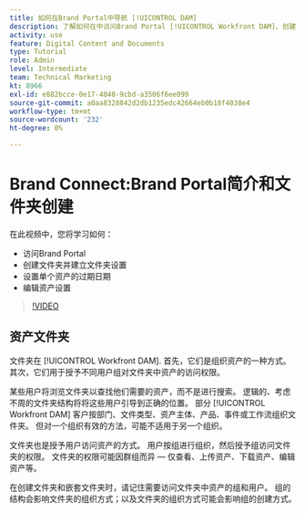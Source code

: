 ```yaml
---
title: 如何在Brand Portal中导航 [!UICONTROL DAM]
description: 了解如何在中访问Brand Portal [!UICONTROL Workfront DAM]、创建文件夹、设置单个资产的过期日期，以及编辑资产设置。
activity: use
feature: Digital Content and Documents
type: Tutorial
role: Admin
level: Intermediate
team: Technical Marketing
kt: 8966
exl-id: e882bcce-0e17-4040-9cbd-a3506f6ee099
source-git-commit: a0aa8328842d2db1235edc42664eb0b18f4038e4
workflow-type: tm+mt
source-wordcount: '232'
ht-degree: 0%

---
```


# Brand Connect:Brand Portal简介和文件夹创建

在此视频中，您将学习如何：

* 访问Brand Portal
* 创建文件夹并建立文件夹设置
* 设置单个资产的过期日期
* 编辑资产设置

>[!VIDEO](https://video.tv.adobe.com/v/335229/?quality=12)

## 资产文件夹

文件夹在 [!UICONTROL Workfront DAM]. 首先，它们是组织资产的一种方式。 其次，它们用于授予不同用户组对文件夹中资产的访问权限。

某些用户将浏览文件夹以查找他们需要的资产，而不是进行搜索。 逻辑的、考虑不周的文件夹结构将将这些用户引导到正确的位置。 部分 [!UICONTROL Workfront DAM] 客户按部门、文件类型、资产主体、产品、事件或工作流组织文件夹。 但对一个组织有效的方法，可能不适用于另一个组织。

文件夹也是授予用户访问资产的方式。 用户按组进行组织，然后授予组访问文件夹的权限。 文件夹的权限可能因群组而异 — 仅查看、上传资产、下载资产、编辑资产等。

在创建文件夹和嵌套文件夹时，请记住需要访问文件夹中资产的组和用户。 组的结构会影响文件夹的组织方式；以及文件夹的组织方式可能会影响组的创建方式。
